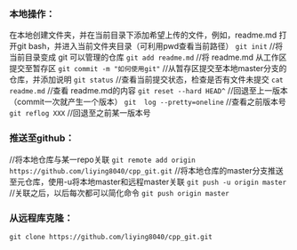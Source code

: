 ### 本地操作：
在本地创建文件夹，并在当前目录下添加希望上传的文件，例如，readme.md
打开git bash，并进入当前文件夹目录（可利用pwd查看当前路径）
`git init`							//将当前目录变成 git 可以管理的仓库
`git add readme.md`		//将 readme.md 从工作区提交至暂存区
`git commit -m "如何使用git"`	//从暂存区提交至本地master分支的仓库，并添加说明
`git status`			//查看当前提交状态，检查是否有文件未提交
`cat readme.md`	//查看 readme.md的内容
`git reset --hard HEAD^`	//回退至上一版本（commit一次就产生一个版本）
`git  log --pretty=oneline`	//查看之前版本号
`git reflog XXX`		//回退至之前某一版本号

### 推送至github：
//将本地仓库与某一repo关联
`git remote add origin https://github.com/liying8040/cpp_git.git`
//将本地仓库的master分支推送至元仓库，使用-u将本地master和远程master关联
`git push -u origin master`
//关联之后，以后每次都可以简化命令
`git push origin master`

### 从远程库克隆：
`git clone https://github.com/liying8040/cpp_git.git`